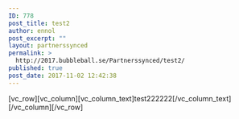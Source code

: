 ```yaml
---
ID: 778
post_title: test2
author: ennol
post_excerpt: ""
layout: partnerssynced
permalink: >
  http://2017.bubbleball.se/Partnerssynced/test2/
published: true
post_date: 2017-11-02 12:42:38
---
```

[vc_row][vc_column][vc_column_text]test222222[/vc_column_text][/vc_column][/vc_row]
